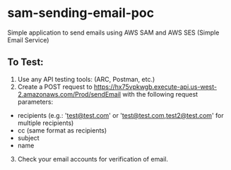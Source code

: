 # sam-sending-email-poc
Simple application to send emails using AWS SAM and AWS SES (Simple Email Service)


## To Test:

1. Use any API testing tools: (ARC, Postman, etc.)
2. Create a POST request to https://hx75vpkwgb.execute-api.us-west-2.amazonaws.com/Prod/sendEmail with the following request parameters:
  - recipients (e.g.: 'test@test.com' or 'test@test.com,test2@test.com' for multiple recipients)
  - cc (same format as recipients)
  - subject
  - name
3. Check your email accounts for verification of email.
